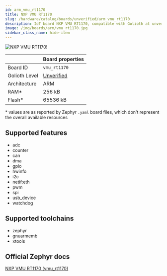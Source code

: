 ```yaml
---
id: arm_vmu_rt1170
title: NXP VMU RT1170
slug: /hardware/catalog/boards/unverified/arm_vmu_rt1170
description: IoT board NXP VMU RT1170, compatible with Golioth at unverified level.
image: /img/boards/arm/vmu_rt1170.jpg
sidebar_class_name: hide-item
---
```


[//]: # (This is an auto-generated file, do not edit! Changes to it will be lost upon re-generation)

![NXP VMU RT1170!](/img/boards/arm/vmu_rt1170.jpg "NXP VMU RT1170")

|                | Board properties     |
| -------------  | -------------------- |
| Board ID       | `vmu_rt1170` |
| Golioth Level  | [Unverified](/hardware#unverified-boards) |
| Architecture   | ARM |
| RAM*           | 256 kB |
| Flash*         | 65536 kB |

\* values are as reported by Zephyr `.yaml` board files, which don't represent the overall available resources



## Supported features

* adc
* counter
* can
* dma
* gpio
* hwinfo
* i2c
* netif:eth
* pwm
* spi
* usb_device
* watchdog

## Supported toolchains

* zephyr
* gnuarmemb
* xtools

## Official Zephyr docs

[NXP VMU RT1170 (vmu_rt1170)](https://docs.zephyrproject.org/latest/boards/arm/vmu_rt1170/doc/index.html)
